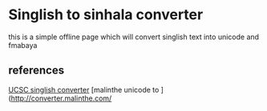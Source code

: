 # Singlish to sinhala converter

this is a simple offline page which will convert singlish text into unicode and fmabaya

## references 

[UCSC singlish converter](http://www.ucsc.cmb.ac.lk/ltrl/services/feconverter/t1.html)
[malinthe unicode to ](http://converter.malinthe.com/


